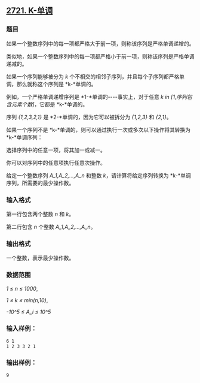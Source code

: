 ## [2721. K-单调](https://www.acwing.com/problem/content/2723/)

### 题目

如果一个整数序列中的每一项都严格大于前一项，则称该序列是严格单调递增的。

类似地，如果一个整数序列中的每一项都严格小于前一项，则称该序列是严格单调递减的。

如果一个序列能够被分为 *k* 个不相交的相邻子序列，并且每个子序列都严格单调，那么就称这个序列是 *k-*单调的。

例如，一个严格单调递增序列是 *1-*单调的----事实上，对于任意 *k in [1,序列包含元素个数]*，它都是 *k-*单调的。

序列 *{1,2,3,2,1}* 是 *2-*单调的，因为它可以被拆分为 *{1,2,3}* 和 *{2,1}*。

如果一个序列不是 *k-*单调的，则可以通过执行一次或多次以下操作将其转换为 *k-*单调序列：

选择序列中的任意一项，将其加一或减一。

你可以对序列中的任意项执行任意次操作。

给定一个整数序列 *A_1,A_2,…,A_n* 和整数 *k*，请计算将给定序列转换为 *k-*单调序列，所需要的最少操作数。

### 输入格式

第一行包含两个整数 *n* 和 *k*。

第二行包含 *n* 个整数 *A_1,A_2,…,A_n*。

### 输出格式

一个整数，表示最少操作数。

### 数据范围

*1 ≤ n ≤ 1000*,

*1 ≤ k ≤ min(n,10)*,

*-10^5 ≤ A_i ≤ 10^5*

### 输入样例：

```
6 1
1 2 3 3 2 1
```

### 输出样例：

```
9
```
